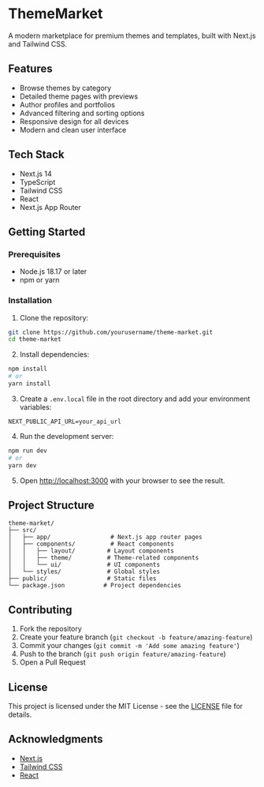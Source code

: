 # ThemeMarket

A modern marketplace for premium themes and templates, built with Next.js and Tailwind CSS.

## Features

- Browse themes by category
- Detailed theme pages with previews
- Author profiles and portfolios
- Advanced filtering and sorting options
- Responsive design for all devices
- Modern and clean user interface

## Tech Stack

- Next.js 14
- TypeScript
- Tailwind CSS
- React
- Next.js App Router

## Getting Started

### Prerequisites

- Node.js 18.17 or later
- npm or yarn

### Installation

1. Clone the repository:
```bash
git clone https://github.com/yourusername/theme-market.git
cd theme-market
```

2. Install dependencies:
```bash
npm install
# or
yarn install
```

3. Create a `.env.local` file in the root directory and add your environment variables:
```env
NEXT_PUBLIC_API_URL=your_api_url
```

4. Run the development server:
```bash
npm run dev
# or
yarn dev
```

5. Open [http://localhost:3000](http://localhost:3000) with your browser to see the result.

## Project Structure

```
theme-market/
├── src/
│   ├── app/                 # Next.js app router pages
│   ├── components/          # React components
│   │   ├── layout/         # Layout components
│   │   ├── theme/          # Theme-related components
│   │   └── ui/             # UI components
│   └── styles/             # Global styles
├── public/                 # Static files
└── package.json           # Project dependencies
```

## Contributing

1. Fork the repository
2. Create your feature branch (`git checkout -b feature/amazing-feature`)
3. Commit your changes (`git commit -m 'Add some amazing feature'`)
4. Push to the branch (`git push origin feature/amazing-feature`)
5. Open a Pull Request

## License

This project is licensed under the MIT License - see the [LICENSE](LICENSE) file for details.

## Acknowledgments

- [Next.js](https://nextjs.org/)
- [Tailwind CSS](https://tailwindcss.com/)
- [React](https://reactjs.org/)
